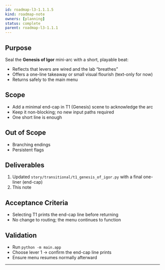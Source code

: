 ```yaml
---
id: roadmap-l3-1.1.1.5
kind: roadmap-note
owners: [planning]
status: complete
parent: roadmap-l3-1.1.1
---
```


## Purpose
Seal the **Genesis of Igor** mini-arc with a short, playable beat:
- Reflects that levers are wired and the lab “breathes”
- Offers a one-line takeaway or small visual flourish (text-only for now)
- Returns safely to the main menu

## Scope
- Add a minimal end-cap in T1 (Genesis) scene to acknowledge the arc
- Keep it non-blocking; no new input paths required
- One short line is enough

## Out of Scope
- Branching endings
- Persistent flags

## Deliverables
1. Updated `story/transitional/t1_genesis_of_igor.py` with a final one-liner (end-cap)
2. This note

## Acceptance Criteria
- Selecting T1 prints the end-cap line before returning
- No change to routing; the menu continues to function

## Validation
- Run `python -m main.app`
- Choose lever 1 → confirm the end-cap line prints
- Ensure menu resumes normally afterward

---
